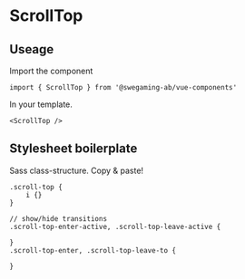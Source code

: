 # ScrollTop

## Useage
Import the component
```
import { ScrollTop } from '@swegaming-ab/vue-components'
```

In your template.
```
<ScrollTop />
```

## Stylesheet boilerplate
Sass class-structure. Copy & paste!
```
.scroll-top {
    i {}
}

// show/hide transitions
.scroll-top-enter-active, .scroll-top-leave-active {

}
.scroll-top-enter, .scroll-top-leave-to {

}
```

